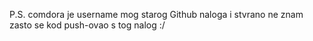 P.S. comdora je username mog starog Github naloga i stvrano ne znam zasto se kod push-ovao s tog nalog :/
